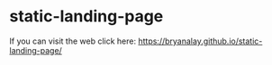 # static-landing-page

If you can visit the web click here: https://bryanalay.github.io/static-landing-page/
